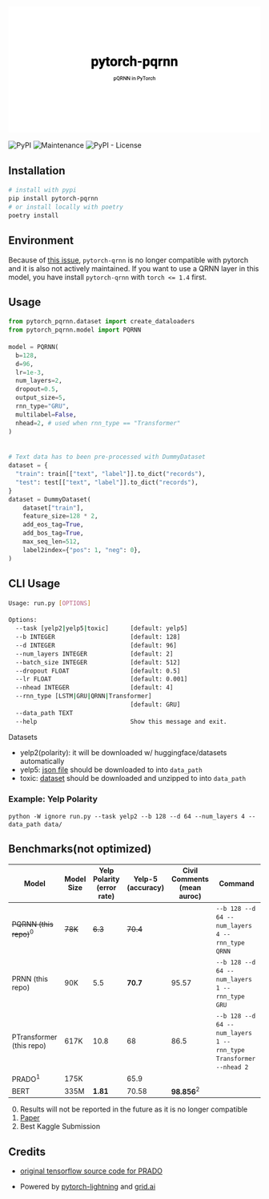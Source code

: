 ![banner](./banner.png)

![PyPI](https://img.shields.io/pypi/v/pytorch-pqrnn?style=plastic) ![Maintenance](https://img.shields.io/maintenance/yes/2021?style=plastic) ![PyPI - License](https://img.shields.io/pypi/l/pytorch-pqrnn?style=plastic)

## Installation

```bash
# install with pypi
pip install pytorch-pqrnn
# or install locally with poetry
poetry install
```

## Environment

Because of [this issue](https://github.com/salesforce/pytorch-qrnn/issues/29), `pytorch-qrnn` is no longer compatible with pytorch and it is also not actively maintained. If you want to use a QRNN layer in this model, you have install `pytorch-qrnn` with `torch <= 1.4` first.

## Usage

```python
from pytorch_pqrnn.dataset import create_dataloaders
from pytorch_pqrnn.model import PQRNN

model = PQRNN(
  b=128,
  d=96,
  lr=1e-3,
  num_layers=2,
  dropout=0.5,
  output_size=5,
  rnn_type="GRU",
  multilabel=False,
  nhead=2, # used when rnn_type == "Transformer"
)


# Text data has to been pre-processed with DummyDataset
dataset = {
  "train": train[["text", "label"]].to_dict("records"),
  "test": test[["text", "label"]].to_dict("records"),
}
dataset = DummyDataset(
    dataset["train"],
    feature_size=128 * 2,
    add_eos_tag=True,
    add_bos_tag=True,
    max_seq_len=512,
    label2index={"pos": 1, "neg": 0},
)
```

## CLI Usage

```bash
Usage: run.py [OPTIONS]

Options:
  --task [yelp2|yelp5|toxic]      [default: yelp5]
  --b INTEGER                     [default: 128]
  --d INTEGER                     [default: 96]
  --num_layers INTEGER            [default: 2]
  --batch_size INTEGER            [default: 512]
  --dropout FLOAT                 [default: 0.5]
  --lr FLOAT                      [default: 0.001]
  --nhead INTEGER                 [default: 4]
  --rnn_type [LSTM|GRU|QRNN|Transformer]
                                  [default: GRU]
  --data_path TEXT
  --help                          Show this message and exit.
```

Datasets

-   yelp2(polarity): it will be downloaded w/ huggingface/datasets automatically
-   yelp5: [json file](https://www.kaggle.com/luisfredgs/hahnn-for-document-classification?select=yelp_reviews.json) should be downloaded to into `data_path`
-   toxic: [dataset](https://www.kaggle.com/c/jigsaw-toxic-comment-classification-challenge) should be downloaded and unzipped to into `data_path`

### Example: Yelp Polarity

    python -W ignore run.py --task yelp2 --b 128 --d 64 --num_layers 4 --data_path data/

## Benchmarks(not optimized)

| Model                             | Model Size | Yelp Polarity (error rate) | Yelp-5 (accuracy) | Civil Comments (mean auroc) | Command                                                          |
| --------------------------------- | ---------- | -------------------------- | ----------------- | --------------------------- | ---------------------------------------------------------------- |
| ~~PQRNN (this repo)~~<sup>0</sup> | ~~78K~~    | ~~6.3~~                    | ~~70.4~~          |                             | `--b 128 --d 64 --num_layers 4 --rnn_type QRNN`                  |
| PRNN (this repo)                  | 90K        | 5.5                        | **70.7**          | 95.57                       | `--b 128 --d 64 --num_layers 1 --rnn_type GRU`                   |
| PTransformer (this repo)          | 617K       | 10.8                       | 68                | 86.5                        | `--b 128 --d 64 --num_layers 1 --rnn_type Transformer --nhead 2` |
| PRADO<sup>1</sup>                 | 175K       |                            | 65.9              |                             |                                                                  |
| BERT                              | 335M       | **1.81**                   | 70.58             | **98.856**<sup>2</sup>      |                                                                  |

0.  Results will not be reported in the future as it is no longer compatible
1.  [Paper](https://www.aclweb.org/anthology/D19-1506.pdf)
2.  Best Kaggle Submission

## Credits

- [original tensorflow source code for PRADO](https://github.com/tensorflow/models/tree/master/research/sequence_projection/prado)

- Powered by [pytorch-lightning](https://github.com/PyTorchLightning/pytorch-lightning) and [grid.ai](https://www.grid.ai/)
